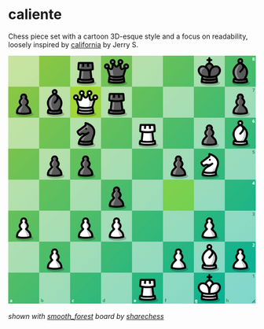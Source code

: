 # caliente

Chess piece set with a cartoon 3D-esque style and a focus on readability, loosely inspired by [california](https://sites.google.com/view/jerrychess/home) by Jerry S.

![example image](/screenshot.png)

*shown with [smooth_forest](https://sharechess.github.io/stylus/boards/smooth_forest.user.css) board by [sharechess](https://github.com/sharechess/sharechess)*
